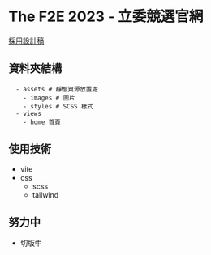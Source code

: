 # The F2E 2023 - 立委競選官網

 [採用設計稿](https://www.figma.com/file/Kps5KF7P24YZm0jzeTCJuD/2023-TheF2E-%E9%9D%9E%E5%B8%B8%E7%AB%8B%E5%A7%94%E9%99%B3%E8%8B%B1%E6%B8%9D?type=design&node-id=594-525&mode=design&t=XezjxsnwNBbjaecW-0)

## 資料夾結構

```
  - assets # 靜態資源放置處
    - images # 圖片
    - styles # SCSS 樣式
  - views
    - home 首頁 
```

## 使用技術

 - vite
 - css
   - scss
   - tailwind

## 努力中
 - 切版中